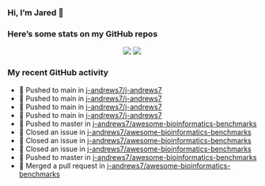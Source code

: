 
<!-- README.md is generated from README.Rmd. Please edit that file -->

### Hi, I’m Jared 👋

<!--
**j-andrews7/j-andrews7** is a ✨ _special_ ✨ repository because its `README.md` (this file) appears on your GitHub profile.

Here are some ideas to get you started:

- 🔭 I’m currently working on ...
- 🌱 I’m currently learning ...
- 👯 I’m looking to collaborate on ...
- 🤔 I’m looking for help with ...
- 💬 Ask me about ...
- 📫 How to reach me: ...
- 😄 Pronouns: ...
- ⚡ Fun fact: ...
-->

### Here’s some stats on my GitHub repos

<p align="center">

<img src="https://github-readme-stats.vercel.app/api?username=j-andrews7&show_icons=true&theme=dracula">
<img src="https://github-readme-stats.vercel.app/api/top-langs/?username=j-andrews7&hide=html,css,jupyter%20notebook&layout=compact">

</p>

### My recent GitHub activity

  - 📨 Pushed to main in
    [j-andrews7/j-andrews7](https://github.com/j-andrews7/j-andrews7)
  - 📨 Pushed to main in
    [j-andrews7/j-andrews7](https://github.com/j-andrews7/j-andrews7)
  - 📨 Pushed to main in
    [j-andrews7/j-andrews7](https://github.com/j-andrews7/j-andrews7)
  - 📨 Pushed to main in
    [j-andrews7/j-andrews7](https://github.com/j-andrews7/j-andrews7)
  - 📨 Pushed to master in
    [j-andrews7/awesome-bioinformatics-benchmarks](https://github.com/j-andrews7/awesome-bioinformatics-benchmarks)
  - 🎊 Closed an issue in
    [j-andrews7/awesome-bioinformatics-benchmarks](https://github.com/j-andrews7/awesome-bioinformatics-benchmarks)
  - 🎊 Closed an issue in
    [j-andrews7/awesome-bioinformatics-benchmarks](https://github.com/j-andrews7/awesome-bioinformatics-benchmarks)
  - 🎊 Closed an issue in
    [j-andrews7/awesome-bioinformatics-benchmarks](https://github.com/j-andrews7/awesome-bioinformatics-benchmarks)
  - 📨 Pushed to master in
    [j-andrews7/awesome-bioinformatics-benchmarks](https://github.com/j-andrews7/awesome-bioinformatics-benchmarks)
  - 🎉 Merged a pull request in
    [j-andrews7/awesome-bioinformatics-benchmarks](https://github.com/j-andrews7/awesome-bioinformatics-benchmarks)
